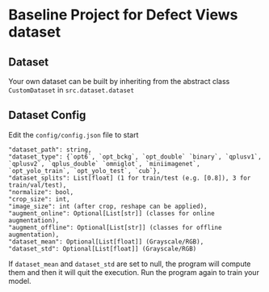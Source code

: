 # Baseline Project for Defect Views dataset

## Dataset
Your own dataset can be built by inheriting from the abstract class `CustomDataset` in `src.dataset.dataset`

## Dataset Config
Edit the `config/config.json` file to start

```
"dataset_path": string,
"dataset_type": {`opt6`, `opt_bckg`, `opt_double` `binary`, `qplusv1`, `qplusv2`, `qplus_double` `omniglot`, `miniimagenet`, `opt_yolo_train`, `opt_yolo_test`, `cub`},
"dataset_splits": List[float] (1 for train/test (e.g. [0.8]), 3 for train/val/test),
"normalize": bool,
"crop_size": int,
"image_size": int (after crop, reshape can be applied),
"augment_online": Optional[List[str]] (classes for online augmentation),
"augment_offline": Optional[List[str]] (classes for offline augmentation),
"dataset_mean": Optional[List[float]] (Grayscale/RGB),
"dataset_std": Optional[List[float]] (Grayscale/RGB)
```

If `dataset_mean` and `dataset_std` are set to null, the program will compute them and then it will quit the execution.
Run the program again to train your model.